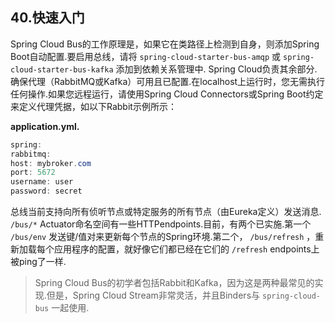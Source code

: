 ## 40.快速入门

Spring Cloud Bus的工作原理是，如果它在类路径上检测到自身，则添加Spring Boot自动配置.要启用总线，请将 `spring-cloud-starter-bus-amqp` 或 `spring-cloud-starter-bus-kafka` 添加到依赖关系管理中. Spring Cloud负责其余部分.确保代理（RabbitMQ或Kafka）可用且已配置.在localhost上运行时，您无需执行任何操作.如果您远程运行，请使用Spring Cloud Connectors或Spring Boot约定来定义代理凭据，如以下Rabbit示例所示：

**application.yml.** 

```java
spring:
rabbitmq:
host: mybroker.com
port: 5672
username: user
password: secret
```

总线当前支持向所有侦听节点或特定服务的所有节点（由Eureka定义）发送消息.  `/bus/*` Actuator命名空间有一些HTTPendpoints.目前，有两个已实施.第一个 `/bus/env` 发送键/值对来更新每个节点的Spring环境.第二个， `/bus/refresh` ，重新加载每个应用程序的配置，就好像它们都已经在它们的 `/refresh` endpoints上被ping了一样.

>  Spring Cloud Bus的初学者包括Rabbit和Kafka，因为这是两种最常见的实现.但是，Spring Cloud Stream非常灵活，并且Binders与 `spring-cloud-bus` 一起使用.

